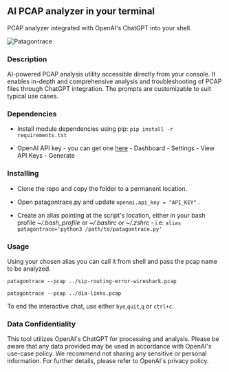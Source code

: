 ## AI PCAP analyzer in your terminal

PCAP analyzer integrated with OpenAI's ChatGPT into your shell.

![Patagontrace](https://i.postimg.cc/gkj7QV25/patagontrace.png) 


### Description

AI-powered PCAP analysis utility accessible directly from your console. It enables in-depth and comprehensive analysis and troubleshooting of PCAP files through ChatGPT integration. The prompts are customizable to suit typical use cases.

### Dependencies

* Install module dependencies using pip:
 ```pip install -r requirements.txt```

* OpenAI API key - you can get one [here](https://platform.openai.com/overview) - Dashboard - Settings - View API Keys - Generate


### Installing

* Clone the repo and copy the folder to a permanent location.

* Open patagontrace.py and update `openai.api_key = "API_KEY"` .

* Create an alias pointing at the script's location, either in your bash profile *~/.bash_profile* or *~/.bashrc* or *~/.zshrc* - i.e:
 ```alias patagontrace='python3 /path/to/patagontrace.py'```

### Usage

Using your chosen alias you can call it from shell and pass the pcap name to be analyzed.

```patagontrace --pcap ../sip-routing-error-wireshark.pcap```

```patagontrace --pcap ../dia-links.pcap```

To end the interactive chat, use either `bye`,`quit`,`q` or `ctrl+c`.

### Data Confidentiality
This tool utilizes OpenAI's ChatGPT for processing and analysis. Please be aware that any data provided may be used in accordance with OpenAI's use-case policy. We recommend not sharing any sensitive or personal information. For further details, please refer to OpenAI's privacy policy.



